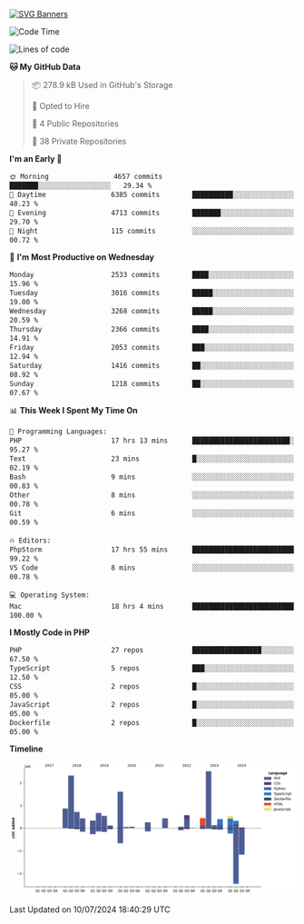 [![SVG Banners](https://svg-banners.vercel.app/api?type=glitch&text1=Gere_Lajos%F0%9F%92%BB&width=800&height=400)](https://github.com/Akshay090/svg-banners)

<!--START_SECTION:waka-->
![Code Time](http://img.shields.io/badge/Code%20Time-1%2C769%20hrs%2021%20mins-blue)

![Lines of code](https://img.shields.io/badge/From%20Hello%20World%20I%27ve%20Written-13.3%20million%20lines%20of%20code-blue)

**🐱 My GitHub Data** 

> 📦 278.9 kB Used in GitHub's Storage 
 > 
> 💼 Opted to Hire
 > 
> 📜 4 Public Repositories 
 > 
> 🔑 38 Private Repositories 
 > 
**I'm an Early 🐤** 

```text
🌞 Morning                4657 commits        ███████░░░░░░░░░░░░░░░░░░   29.34 % 
🌆 Daytime                6385 commits        ██████████░░░░░░░░░░░░░░░   40.23 % 
🌃 Evening                4713 commits        ███████░░░░░░░░░░░░░░░░░░   29.70 % 
🌙 Night                  115 commits         ░░░░░░░░░░░░░░░░░░░░░░░░░   00.72 % 
```
📅 **I'm Most Productive on Wednesday** 

```text
Monday                   2533 commits        ████░░░░░░░░░░░░░░░░░░░░░   15.96 % 
Tuesday                  3016 commits        █████░░░░░░░░░░░░░░░░░░░░   19.00 % 
Wednesday                3268 commits        █████░░░░░░░░░░░░░░░░░░░░   20.59 % 
Thursday                 2366 commits        ████░░░░░░░░░░░░░░░░░░░░░   14.91 % 
Friday                   2053 commits        ███░░░░░░░░░░░░░░░░░░░░░░   12.94 % 
Saturday                 1416 commits        ██░░░░░░░░░░░░░░░░░░░░░░░   08.92 % 
Sunday                   1218 commits        ██░░░░░░░░░░░░░░░░░░░░░░░   07.67 % 
```


📊 **This Week I Spent My Time On** 

```text
💬 Programming Languages: 
PHP                      17 hrs 13 mins      ████████████████████████░   95.27 % 
Text                     23 mins             █░░░░░░░░░░░░░░░░░░░░░░░░   02.19 % 
Bash                     9 mins              ░░░░░░░░░░░░░░░░░░░░░░░░░   00.83 % 
Other                    8 mins              ░░░░░░░░░░░░░░░░░░░░░░░░░   00.78 % 
Git                      6 mins              ░░░░░░░░░░░░░░░░░░░░░░░░░   00.59 % 

🔥 Editors: 
PhpStorm                 17 hrs 55 mins      █████████████████████████   99.22 % 
VS Code                  8 mins              ░░░░░░░░░░░░░░░░░░░░░░░░░   00.78 % 

💻 Operating System: 
Mac                      18 hrs 4 mins       █████████████████████████   100.00 % 
```

**I Mostly Code in PHP** 

```text
PHP                      27 repos            █████████████████░░░░░░░░   67.50 % 
TypeScript               5 repos             ███░░░░░░░░░░░░░░░░░░░░░░   12.50 % 
CSS                      2 repos             █░░░░░░░░░░░░░░░░░░░░░░░░   05.00 % 
JavaScript               2 repos             █░░░░░░░░░░░░░░░░░░░░░░░░   05.00 % 
Dockerfile               2 repos             █░░░░░░░░░░░░░░░░░░░░░░░░   05.00 % 
```



**Timeline**

![Lines of Code chart](https://raw.githubusercontent.com/gere-lajos/gere-lajos/main/assets/bar_graph.png)


 Last Updated on 10/07/2024 18:40:29 UTC
<!--END_SECTION:waka-->
